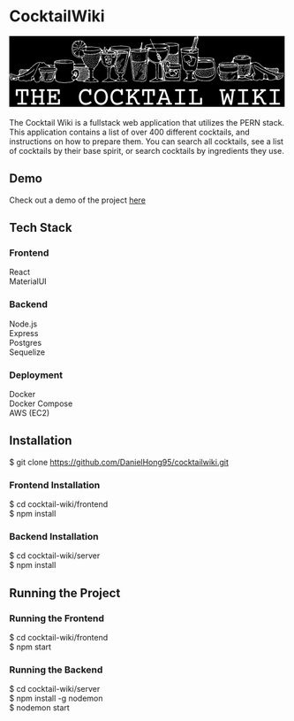 # CocktailWiki

![alt text](/logo_final.png)<br />
<br />
The Cocktail Wiki is a fullstack web application that utilizes the PERN stack. This application contains a list of over 400 different cocktails, and instructions on how to prepare them. You can search all cocktails, see a list of cocktails by their base spirit, or search cocktails by ingredients they use.

## Demo

Check out a demo of the project <a href="http://scary-glass.surge.sh/" target="_blank">here</a>

## Tech Stack

### Frontend

React <br />
MaterialUI

### Backend

Node.js<br />
Express<br />
Postgres<br />
Sequelize

### Deployment

Docker<br />
Docker Compose<br />
AWS (EC2)

## Installation

\$ git clone https://github.com/DanielHong95/cocktailwiki.git

### Frontend Installation

$ cd cocktail-wiki/frontend<br>
$ npm install

### Backend Installation

$ cd cocktail-wiki/server<br>
$ npm install

## Running the Project

### Running the Frontend

$ cd cocktail-wiki/frontend<br>
$ npm start

### Running the Backend

$ cd cocktail-wiki/server<br>
$ npm install -g nodemon<br>
$ nodemon start
